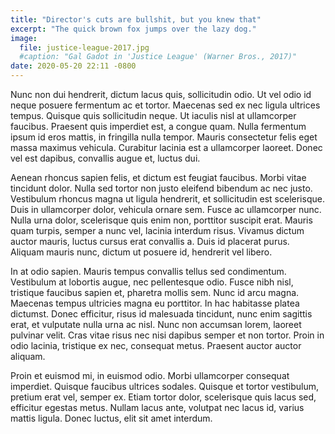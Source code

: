 ```yaml
---
title: "Director's cuts are bullshit, but you knew that"
excerpt: "The quick brown fox jumps over the lazy dog."
image:
  file: justice-league-2017.jpg
  #caption: "Gal Gadot in 'Justice League' (Warner Bros., 2017)"
date: 2020-05-20 22:11 -0800
---
```


Nunc non dui hendrerit, dictum lacus quis, sollicitudin odio. Ut vel odio id neque posuere fermentum ac et tortor. Maecenas sed ex nec ligula ultrices tempus. Quisque quis sollicitudin neque. Ut iaculis nisl at ullamcorper faucibus. Praesent quis imperdiet est, a congue quam. Nulla fermentum ipsum id eros mattis, in fringilla nulla tempor. Mauris consectetur felis eget massa maximus vehicula. Curabitur lacinia est a ullamcorper laoreet. Donec vel est dapibus, convallis augue et, luctus dui.

Aenean rhoncus sapien felis, et dictum est feugiat faucibus. Morbi vitae tincidunt dolor. Nulla sed tortor non justo eleifend bibendum ac nec justo. Vestibulum rhoncus magna ut ligula hendrerit, et sollicitudin est scelerisque. Duis in ullamcorper dolor, vehicula ornare sem. Fusce ac ullamcorper nunc. Nulla urna dolor, scelerisque quis enim non, porttitor suscipit erat. Mauris quam turpis, semper a nunc vel, lacinia interdum risus. Vivamus dictum auctor mauris, luctus cursus erat convallis a. Duis id placerat purus. Aliquam mauris nunc, dictum ut posuere id, hendrerit vel libero.

In at odio sapien. Mauris tempus convallis tellus sed condimentum. Vestibulum at lobortis augue, nec pellentesque odio. Fusce nibh nisl, tristique faucibus sapien et, pharetra mollis sem. Nunc id arcu magna. Maecenas tempus ultricies magna eu porttitor. In hac habitasse platea dictumst. Donec efficitur, risus id malesuada tincidunt, nunc enim sagittis erat, et vulputate nulla urna ac nisl. Nunc non accumsan lorem, laoreet pulvinar velit. Cras vitae risus nec nisi dapibus semper et non tortor. Proin in odio lacinia, tristique ex nec, consequat metus. Praesent auctor auctor aliquam.

Proin et euismod mi, in euismod odio. Morbi ullamcorper consequat imperdiet. Quisque faucibus ultrices sodales. Quisque et tortor vestibulum, pretium erat vel, semper ex. Etiam tortor dolor, scelerisque quis lacus sed, efficitur egestas metus. Nullam lacus ante, volutpat nec lacus id, varius mattis ligula. Donec luctus, elit sit amet interdum.
